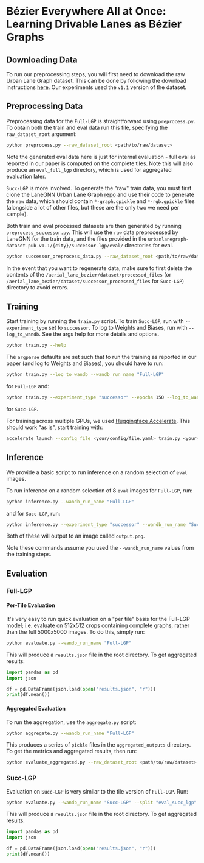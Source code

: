 # Bézier Everywhere All at Once: Learning Drivable Lanes as Bézier Graphs

## Downloading Data

To run our preprocessing steps, you will first need to download the raw Urban Lane Graph dataset. This can be done by following the download instructions [here](https://github.com/jzuern/lanegnn/blob/main/urbanlanegraph_dataset/DOWNLOAD.md). Our experiments used the `v1.1` version of the dataset.

## Preprocessing Data

Preprocessing data for the `Full-LGP` is straightforward using `preprocess.py`. To obtain both the train and eval data run this file, specifying the `raw_dataset_root` argument:
```bash
python preprocess.py --raw_dataset_root <path/to/raw/dataset>
```

Note the generated eval data here is just for internal evaluation - full eval as reported in our paper is computed on the complete tiles. Note this will also produce an `eval_full_lgp` directory, which is used for aggregated evaluation later.

`Succ-LGP` is more involved. To generate the "raw" train data, you must first clone the LaneGNN Urban Lane Graph [repo](https://github.com/jzuern/lanegnn) and use their code to generate the `raw` data, which should contain `*-graph.gpickle` and `*-rgb.gpickle` files (alongside a lot of other files, but these are the only two we need per sample).

Both train and eval processed datasets are then generated by running `preprocess_successor.py`. This will use the `raw` data preprocessed by LaneGNN for the train data, and the files provided in the `urbanlanegraph-dataset-pub-v1.1/{city}/successor-lgp/eval/` directories for eval.
```bash
python successor_preprocess_data.py --raw_dataset_root <path/to/raw/dataset> --ulg_dataset_root <path/to/ulg/raw/dataset>
```

In the event that you want to regenerate data, make sure to first delete the contents of the `/aerial_lane_bezier/dataset/processed_files` (or `/aerial_lane_bezier/dataset/successor_processed_files` for `Succ-LGP`) directory to avoid errors.

## Training

Start training by running the `train.py` script. To train `Succ-LGP`, run with `--experiment_type` set to `successor`. To log to Weights and Biases, run with `--log_to_wandb`. See the args help for more details and options.
```bash
python train.py --help
```

The `argparse` defaults are set such that to run the training as reported in our paper (and log to Weights and Biases), you should have to run:
```bash
python train.py --log_to_wandb --wandb_run_name "Full-LGP"
```
for `Full-LGP` and:
```bash
python train.py --experiment_type "successor" --epochs 150 --log_to_wandb --wandb_run_name "Succ-LGP"
```
for `Succ-LGP`.

For training across multiple GPUs, we used [Huggingface Accelerate](https://huggingface.co/docs/accelerate/index). This should work "as is", start training with:
```bash
accelerate launch --config_file <your/config/file.yaml> train.py <your-args>
```

## Inference

We provide a basic script to run inference on a random selection of `eval` images. 

To run inference on a random selection of 8 `eval` images for `Full-LGP`, run:
```bash
python inference.py --wandb_run_name "Full-LGP"
```
and for `Succ-LGP`, run:
```bash
python inference.py --experiment_type "successor" --wandb_run_name "Succ-LGP"
```
Both of these will output to an image called `output.png`.

Note these commands assume you used the `--wandb_run_name` values from the training steps.

## Evaluation

### Full-LGP

#### Per-Tile Evaluation

It's very easy to run quick evaluation on a "per tile" basis for the Full-LGP model; i.e. evaluate on 512x512 crops containing complete graphs, rather than the full 5000x5000 images. To do this, simply run:
```bash
python evaluate.py --wandb_run_name "Full-LGP"
```
This will produce a `results.json` file in the root directory. To get aggregated results:
```python
import pandas as pd
import json

df = pd.DataFrame(json.load(open("results.json", "r")))
print(df.mean())
```

#### Aggregated Evaluation

To run the aggregation, use the `aggregate.py` script:
```bash
python aggregate.py --wandb_run_name "Full-LGP"
```
This produces a series of `pickle` files in the `aggregated_outputs` directory. To get the metrics and aggregated results, then run:
```bash
python evaluate_aggregated.py --raw_dataset_root <path/to/raw/dataset>
```

### Succ-LGP

Evaluation on `Succ-LGP` is very similar to the tile version of `Full-LGP`. Run:
```bash
python evaluate.py --wandb_run_name "Succ-LGP" --split "eval_succ_lgp"
```
This will produce a `results.json` file in the root directory. To get aggregated results:
```python
import pandas as pd
import json

df = pd.DataFrame(json.load(open("results.json", "r")))
print(df.mean())
```

